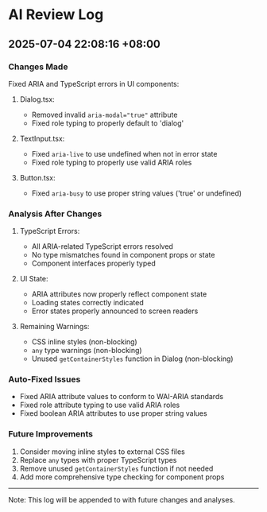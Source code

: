 # AI Review Log

## 2025-07-04 22:08:16 +08:00

### Changes Made
Fixed ARIA and TypeScript errors in UI components:
1. Dialog.tsx:
   - Removed invalid `aria-modal="true"` attribute
   - Fixed role typing to properly default to 'dialog'

2. TextInput.tsx:
   - Fixed `aria-live` to use undefined when not in error state
   - Fixed role typing to properly use valid ARIA roles

3. Button.tsx:
   - Fixed `aria-busy` to use proper string values ('true' or undefined)

### Analysis After Changes
1. TypeScript Errors:
   - All ARIA-related TypeScript errors resolved
   - No type mismatches found in component props or state
   - Component interfaces properly typed

2. UI State:
   - ARIA attributes now properly reflect component state
   - Loading states correctly indicated
   - Error states properly announced to screen readers

3. Remaining Warnings:
   - CSS inline styles (non-blocking)
   - `any` type warnings (non-blocking)
   - Unused `getContainerStyles` function in Dialog (non-blocking)

### Auto-Fixed Issues
- Fixed ARIA attribute values to conform to WAI-ARIA standards
- Fixed role attribute typing to use valid ARIA roles
- Fixed boolean ARIA attributes to use proper string values

### Future Improvements
1. Consider moving inline styles to external CSS files
2. Replace `any` types with proper TypeScript types
3. Remove unused `getContainerStyles` function if not needed
4. Add more comprehensive type checking for component props

---

Note: This log will be appended to with future changes and analyses.
